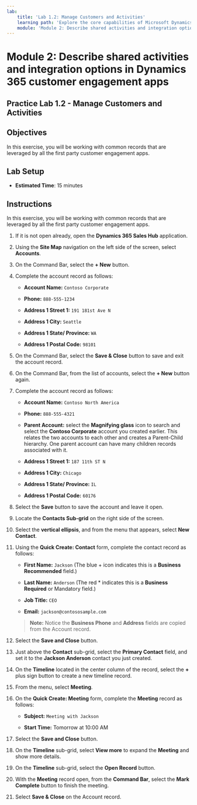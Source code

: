 ```yaml
---
lab:
    title: 'Lab 1.2: Manage Customers and Activities'
    learning path: 'Explore the core capabilities of Microsoft Dynamics 365 customer engagement apps'
    module: 'Module 2: Describe shared activities and integration options in Dynamics 365 customer engagement apps'
---
```


Module 2: Describe shared activities and integration options in Dynamics 365 customer engagement apps
========================

## Practice Lab 1.2 - Manage Customers and Activities

## Objectives

In this exercise, you will be working with common records that are leveraged by all the first party customer engagement apps. 

## Lab Setup

  - **Estimated Time**: 15 minutes

## Instructions

In this exercise, you will be working with common records that are leveraged by all the first party customer engagement apps. 

1.  If it is not open already, open the **Dynamics 365 Sales Hub** application.  

2.  Using the **Site Map** navigation on the left side of the screen, select **Accounts**.  

3.  On the Command Bar, select the **+ New** button. 

4.  Complete the account record as follows: 

	- **Account Name:** `Contoso Corporate` 

	- **Phone:** `888-555-1234` 

	- **Address 1 Street 1:** `191 181st Ave N` 

	- **Address 1 City:** `Seattle` 

	- **Address 1 State/ Province:** `WA` 

	- **Address 1 Postal Code:** `98101` 

5.  On the Command Bar, select the **Save & Close** button to save and exit the account record. 

6.  On the Command Bar, from the list of accounts, select the **+ New** button again. 

7.  Complete the account record as follows: 

	- **Account Name:** `Contoso North America` 

	- **Phone:** `888-555-4321` 

	- **Parent Account:** select the **Magnifying glass** icon to search and select the **Contoso Corporate** account you created earlier. This relates the two accounts to each other and creates a Parent-Child hierarchy. One parent account can have many children records associated with it. 

	- **Address 1 Street 1:** `187 11th ST N` 

	- **Address 1 City:** `Chicago` 

	- **Address 1 State/ Province:** `IL` 

	- **Address 1 Postal Code:** `60176` 

8.  Select the **Save** button to save the account and leave it open. 

9.  Locate the **Contacts Sub-grid** on the right side of the screen. 

10. Select the **vertical ellipsis**, and from the menu that appears, select **New Contact**. 

11. Using the **Quick Create: Contact** form, complete the contact record as follows: 

	- **First Name:** `Jackson` (The blue + icon indicates this is a **Business Recommended** field.)

	- **Last Name:** `Anderson` (The red * indicates this is a **Business Required** or Mandatory field.)

	- **Job Title:** `CEO` 

	- **Email:** `jackson@contososample.com` 

    > **Note:** Notice the **Business Phone** and **Address** fields are copied from the Account record. 

12. Select the **Save and Close** button. 

13. Just above the **Contact** sub-grid, select the **Primary Contact** field, and set it to the **Jackson Anderson** contact you just created. 

14. On the **Timeline** located in the center column of the record, select the **+** plus sign button to create a new timeline record. 

15. From the menu, select **Meeting**. 

16. On the **Quick Create: Meeting** form, complete the **Meeting** record as follows: 

	- **Subject:** `Meeting with Jackson` 

	- **Start Time:** Tomorrow at 10:00 AM 

17. Select the **Save and Close** button. 

18. On the **Timeline** sub-grid, select **View more** to expand the **Meeting** and show more details. 

19. On the **Timeline** sub-grid, select the **Open Record** button. 

20. With the **Meeting** record open, from the **Command Bar**, select the **Mark Complete** button to finish the meeting. 

21. Select **Save & Close** on the Account record. 


